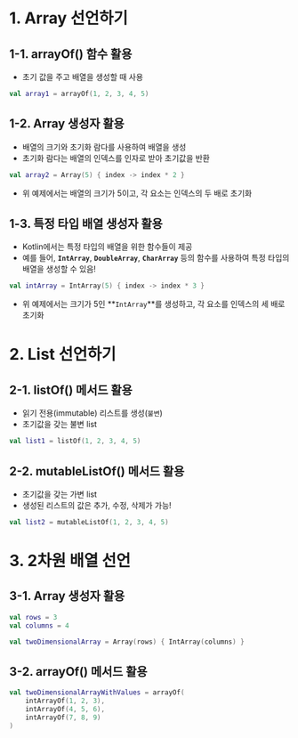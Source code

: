 # 1. Array 선언하기

## 1-1. arrayOf() 함수 활용

- 초기 값을 주고 배열을 생성할 때 사용

```kotlin
val array1 = arrayOf(1, 2, 3, 4, 5)
```

## 1-2. Array 생성자 활용

- 배열의 크기와 초기화 람다를 사용하여 배열을 생성
- 초기화 람다는 배열의 인덱스를 인자로 받아 초기값을 반환

```kotlin
val array2 = Array(5) { index -> index * 2 }
```

- 위 예제에서는 배열의 크기가 5이고, 각 요소는 인덱스의 두 배로 초기화

## 1-3. 특정 타입 배열 생성자 활용

- Kotlin에서는 특정 타입의 배열을 위한 함수들이 제공
- 예를 들어, **`IntArray`**, **`DoubleArray`**, **`CharArray`** 등의 함수를 사용하여 특정 타입의 배열을 생성할 수 있음!

```kotlin
val intArray = IntArray(5) { index -> index * 3 }
```

- 위 예제에서는 크기가 5인 **`IntArray`**를 생성하고, 각 요소를 인덱스의 세 배로 초기화

# 2. List 선언하기

## 2-1. listOf() 메서드 활용

- 읽기 전용(immutable) 리스트를 생성(`불변`)
- 초기값을 갖는 불변 list

```kotlin
val list1 = listOf(1, 2, 3, 4, 5)
```

## 2-2. mutableListOf() 메서드 활용

- 초기값을 갖는 가변 list
- 생성된 리스트의 값은 추가, 수정, 삭제가 가능!

```kotlin
val list2 = mutableListOf(1, 2, 3, 4, 5)
```

# 3. 2차원 배열 선언

## 3-1. Array 생성자 활용

```kotlin
val rows = 3
val columns = 4

val twoDimensionalArray = Array(rows) { IntArray(columns) }
```

## 3-2. arrayOf() 메서드 활용

```kotlin
val twoDimensionalArrayWithValues = arrayOf(
    intArrayOf(1, 2, 3),
    intArrayOf(4, 5, 6),
    intArrayOf(7, 8, 9)
)
```